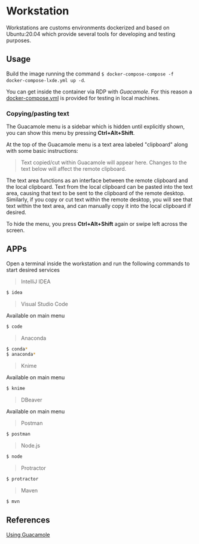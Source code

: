 # Workstation

Workstations are customs environments dockerized and based on Ubuntu:20.04 which provide several tools for developing and testing purposes.

## Usage

Build the image running the command `$ docker-compose-compose -f docker-compose-lxde.yml up -d`.

You can get inside the container via RDP with *Guacamole*. For this reason a [docker-compose.yml](docker-compose.yml) is provided for testing in local machines.

### Copying/pasting text

The Guacamole menu is a sidebar which is hidden until explicitly shown, you can show this menu by pressing **Ctrl+Alt+Shift**.

At the top of the Guacamole menu is a text area labeled "clipboard" along with some basic instructions:

> Text copied/cut within Guacamole will appear here. Changes to the text below will affect the remote clipboard.

The text area functions as an interface between the remote clipboard and the local clipboard. Text from the local clipboard can be pasted into the text area, causing that text to be sent to the clipboard of the remote desktop. Similarly, if you copy or cut text within the remote desktop, you will see that text within the text area, and can manually copy it into the local clipboard if desired.

To hide the menu, you press **Ctrl+Alt+Shift** again or swipe left across the screen.

## APPs

Open a terminal inside the workstation and run the following commands to start desired services

> IntelliJ IDEA

```sh
$ idea
```

> Visual Studio Code

Available on main menu

```sh
$ code
```

> Anaconda

```sh
$ conda*
$ anaconda*
```

> Knime

Available on main menu

```sh
$ knime
```

> DBeaver

Available on main menu

> Postman

```sh
$ postman
```

> Node.js

```sh
$ node
```

> Protractor

```sh
$ protractor
```

> Maven

```sh
$ mvn
```

## References

[Using Guacamole](https://guacamole.apache.org/doc/gug/using-guacamole.html#using-the-clipboard)
